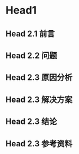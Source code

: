 # Head1

## Head 2.1 前言

## Head 2.2 问题

## Head 2.3 原因分析

## Head 2.3 解决方案

## Head 2.3 结论

## Head 2.3 参考资料
